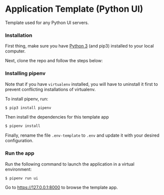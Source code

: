 # Application Template (Python UI)

Template used for any Python UI servers.

### Installation

First thing, make sure you have [Python 3](https://www.python.org/downloads/) (and pip3) installed to your local computer. 

Next, clone the repo and follow the steps below:

### Installing pipenv

Note that if you have `virtualenv` installed, you will have to uninstall it first to prevent conflicting installations of virtualenv.

To install pipenv, run:
```bash
$ pip3 install pipenv
```

Then install the dependencies for this template app
```bash
$ pipenv install
```

Finally, rename the file `.env-template` to `.env` and update it with your desired configuration.

###  Run the app

Run the following command to launch the application in a virtual environment:

```bash
$ pipenv run ui
```

Go to https://127.0.0.1:8000 to browse the template app.

